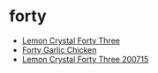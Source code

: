 # forty

 * [Lemon Crystal Forty Three](../../index/l/lemon-crystal-forty-three-200715.json)
 * [Forty Garlic Chicken](../../index/f/forty-garlic-chicken.json)
 * [Lemon Crystal Forty Three 200715](../../index/l/lemon-crystal-forty-three-200715.json)
